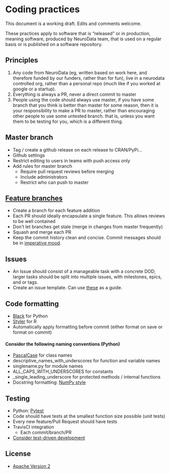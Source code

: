 # Coding practices

This document is a working draft.  Edits and comments welcome.

These practices apply to software that is “released” or in production, meaning software, produced by NeuroData team, that is used on a regular basis or is published on a software repository.

## Principles

1. Any code from NeuroData (eg, written based on work here, and therefore funded by our funders, rather than for fun), live in a neurodata controlled org, rather than a personal repo (much like if you worked at google or a startup).
2. Everything is always a PR, never a direct commit to master
3. People using the code should always use master, if you have some branch that you think is better than master for some reason, then it is your responsibility to make a PR to master, rather than encouraging other people to use some untested branch. that is, unless you want them to be testing for you, which is a different thing.

## Master branch

* Tag / create a github release on each release to CRAN/PyPi…
* Github settings
* Restrict editing to users in teams with push access only 
* Add rules for master branch
    * Require pull request reviews before merging 
    * Include administrators 
    * Restrict who can push to master


## [Feature branches](https://www.atlassian.com/git/tutorials/comparing-workflows/feature-branch-workflow)
* Create a branch for each feature addition
* Each PR should ideally encapsulate a single feature.  This allows reviews to be well contained
* Don’t let branches get stale (merge in changes from master frequently)
* Squash and merge each PR
* Keep the commit history clean and concise. Commit messages should be in [imperative mood](https://chris.beams.io/posts/git-commit/).

## Issues
* An Issue should consist of a manageable task with a concrete DOD; larger tasks should be split into multiple issues, with milestones, epics, and or tags.
* Create an issue template.  Can use [these](https://github.com/neurodata/rerf/tree/staging/.github/ISSUE_TEMPLATE) as a guide.

## Code formatting
* [Black](https://github.com/ambv/black) for Python
* [Styler](https://github.com/r-lib/styler) for R
* Automatically apply formatting before commit (either format on save or format on commit)

#### Consider the following naming conventions (Python)
* [PascalCase](http://wiki.c2.com/?PascalCase) for class names
* descriptive_names_with_underscores for function and variable names
* singlename.py for module names
* ALL_CAPS_WITH_UNDERSCORES for constants
* _single_leading_underscore for protected methods / internal functions
* Docstring formatting: [NumPy style](https://sphinxcontrib-napoleon.readthedocs.io/en/latest/example_numpy.html)

## Testing
* Python: [Pytest](https://doc.pytest.org/)
* Code should have tests at the smallest function size possible (unit tests)
* Every new feature/Pull Request should have tests
* TravisCI integration
    * Each commit/branch/PR
* [Consider test-driven development](https://en.wikipedia.org/wiki/Test-driven_development)

## License
* [Apache Version 2](https://www.apache.org/licenses/LICENSE-2.0.txt)
